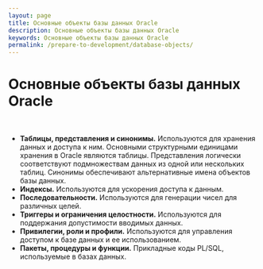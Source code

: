 ```yaml
---
layout: page
title: Основные объекты базы данных Oracle
description: Основные объекты базы данных Oracle
keywords: Основные объекты базы данных Oracle
permalink: /prepare-to-development/database-objects/
---
```


# Основные объекты базы данных Oracle

<br/>

<ul>
<li><strong>Таблицы, представления и синонимы.</strong> Используются для хранения данных и доступа к ним. Основными структурными единицами хранения в Oracle являются таблицы. Представления логически соответствуют подмножествам данных из одной или нескольких таблиц. Синонимы обеспечивают альтернативные имена объектов базы данных.</li>
<li><strong>Индексы.</strong> Используются для ускорения доступа к данным.</li>
<li><strong>Последовательности.</strong> Используются для генерации чисел для различных целей.</li>
<li><strong>Триггеры и ограничения целостности.</strong> Используются для поддержания допустимости вводимых данных.</li>
<li><strong>Привилегии, роли и профили.</strong> Используются для управления доступом к базе данных и ее использованием.</li>
<li><strong>Пакеты, процедуры и функции.</strong> Прикладные коды PL/SQL, используемые в базах данных.</li>
</ul>
